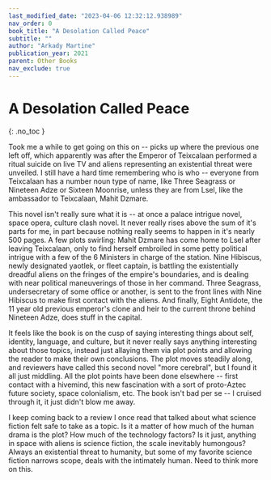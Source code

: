 ```yaml
---
last_modified_date: "2023-04-06 12:32:12.938989"
nav_order: 0
book_title: "A Desolation Called Peace"
subtitle: ""
author: "Arkady Martine"
publication_year: 2021
parent: Other Books
nav_exclude: true
---
```

# A Desolation Called Peace
{: .no_toc }

Took me a while to get going on this on -- picks up where the previous one left off, which apparently was after the Emperor of Teixcalaan performed a ritual suicide on live TV and aliens representing an existential threat were unveiled. I still have a hard time remembering who is who -- everyone from Teixcalaan has a number noun type of name, like Three Seagrass or Nineteen Adze or Sixteen Moonrise, unless they are from Lsel, like the ambassador to Teixcalaan, Mahit Dzmare.

This novel isn't really sure what it is -- at once a palace intrigue novel, space opera, culture clash novel. It never really rises above the sum of it's parts for me, in part because nothing really seems to happen in it's nearly 500 pages. A few plots swirling: Mahit Dzmare has come home to Lsel after leaving Teixcalaan, only to find herself embroiled in some petty political intrigue with a few of the 6 Ministers in charge of the station. Nine Hibiscus, newly designated yaotlek, or fleet captain, is battling the existentially dreadful aliens on the fringes of the empire's boundaries, and is dealing with near political maneuverings of those in her command. Three Seagrass, undersecretary of some office or another, is sent to the front lines with Nine Hibiscus to make first contact with the aliens. And finally, Eight Antidote, the 11 year old previous emperor's clone and heir to the current throne behind Nineteen Adze, does stuff in the capital.

It feels like the book is on the cusp of saying interesting things about self, identity, language, and culture, but it never really says anything interesting about those topics, instead just allaying them via plot points and allowing the reader to make their own conclusions. The plot moves steadily along, and reviewers have called this second novel "more cerebral", but I found it all just middling. All the plot points have been done elsewhere -- first contact with a hivemind, this new fascination with a sort of proto-Aztec future society, space colonialism, etc. The book isn't bad per se -- I cruised through it, it just didn't blow me away.

I keep coming back to a review I once read that talked about what science fiction felt safe to take as a topic. Is it a matter of how much of the human drama is the plot? How much of the technology factors? Is it just, anything in space with aliens is science fiction, the scale inevitably humongous? Always an existential threat to humanity, but some of my favorite science fiction narrows scope, deals with the intimately human. Need to think more on this.
